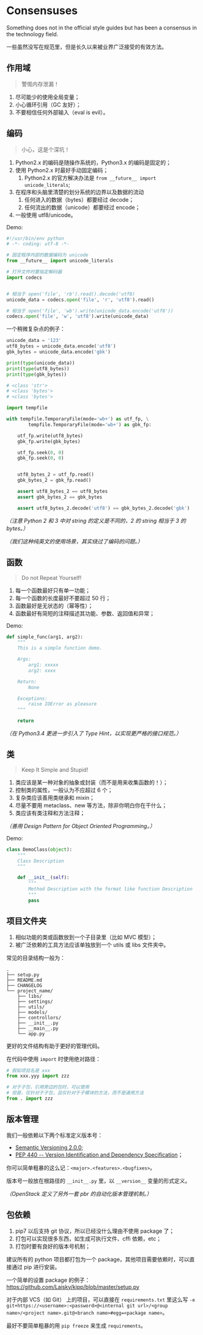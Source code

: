 # Consensuses


Something does not in the official style guides but has been a consensus in the technology field.

一些虽然没写在规范里，但是长久以来被业界广泛接受的有效方法。


## 作用域

> 警惕内存泄漏！

1. 尽可能少的使用全局变量；
2. 小心循环引用（GC 友好）；
3. 不要相信任何外部输入（eval is evil）。


## 编码

> 小心，这是个深坑！

1. Python2.x 的编码是随操作系统的，Python3.x 的编码是固定的；
2. 使用 Python2.x 时最好手动固定编码；
   1. Python2.x 的官方解决办法是 `from __future__ import unicode_literals`;
3. 在程序和头脑里清楚的划分系统的边界以及数据的流动
   1. 任何进入的数据（bytes）都要经过 decode；
   2. 任何流出的数据（unicode）都要经过 encode；
4. 一般使用 utf8/unicode。

Demo:

```py
#!/usr/bin/env python
# -*- coding: utf-8 -*-

# 固定程序内部的数据编码为 unicode
from __future__ import unicode_literals

# 打开文件时要指定解码器
import codecs


# 相当于 open('file', 'rb').read().decode('utf8)
unicode_data = codecs.open('file', 'r', 'utf8').read()

# 相当于 open('file', 'wb').write(unicode_data.encode('utf8'))
codecs.open('file', 'w', 'utf8').write(unicode_data)
```

一个稍微复杂点的例子：

```py
unicode_data = '123'
utf8_bytes = unicode_data.encode('utf8')
gbk_bytes = unicode_data.encode('gbk')

print(type(unicode_data))
print(type(utf8_bytes))
print(type(gbk_bytes))

# <class 'str'>
# <class 'bytes'>
# <class 'bytes'>

import tempfile

with tempfile.TemporaryFile(mode='wb+') as utf_fp, \
        tempfile.TemporaryFile(mode='wb+') as gbk_fp:

    utf_fp.write(utf8_bytes)
    gbk_fp.write(gbk_bytes)

    utf_fp.seek(0, 0)
    gbk_fp.seek(0, 0)


    utf8_bytes_2 = utf_fp.read()
    gbk_bytes_2 = gbk_fp.read()

    assert utf8_bytes_2 == utf8_bytes
    assert gbk_bytes_2 == gbk_bytes

    assert utf8_bytes_2.decode('utf8') == gbk_bytes_2.decode('gbk')

```

*（注意 Python 2 和 3 中对 string 的定义是不同的，2 的 string 相当于 3 的 bytes。）*

*（我们这种纯英文的使用场景，其实绕过了编码的问题。）*

## 函数

> Do not Repeat Yourself!

1. 每一个函数最好只有单一功能；
2. 每一个函数的长度最好不要超过 50 行；
3. 函数最好是无状态的（幂等性）；
4. 函数最好有简短的注释描述其功能、参数、返回值和异常；

Demo:

```py
def simple_func(arg1, arg2):
    """
    This is a simple function demo.

    Args:
        arg1: xxxxx
        arg2: xxxx

    Return:
        None

    Exceptions:
        raise IOError as pleasure
    """

    return
```

*（在 Python3.4 更进一步引入了 Type Hint，以实现更严格的接口规范。）*


## 类

> Keep It Simple and Stupid!

1. 类应该是某一种对象的抽象或封装（而不是用来收集函数的！）；
2. 控制类的属性，一般认为不应超过 6 个；
3. 复杂类应该善用类继承和 mixin；
4. 尽量不要用 metaclass、new 等方法，除非你明白你在干什么；
5. 类应该有类注释和方法注释；

*（善用 Design Pattern for Object Oriented Programming。）*

Demo:

```py
class DemoClass(object):
    """
    Class Description
    """

    def __init__(self):
        """
        Method Description with the format like function Description
        """
        pass
```


## 项目文件夹

1. 相似功能的类或函数放到一个子目录里（比如 MVC 模型）；
2. 被广泛依赖的工具方法应该单独放到一个 utils 或 libs 文件夹中。

常见的目录结构一般为：

```
.
├── setup.py
├── README.md
├── CHANGELOG
└── project_name/
    ├── libs/
    ├── settings/
    ├── utils/
    ├── models/
    ├── controllors/
    ├── __init__.py
    ├── __main__.py
    └── app.py

```

更好的文件结构有助于更好的管理代码。

在代码中使用 `import`  时使用绝对路径：

```python
# 假如项目名是 xxx
from xxx.yyy import zzz

# 对于子包，引用旁边的包时，可以使用
# 但是，仅针对于子包，且仅针对于子模块的方法，而不是通用方法
from . import zzz


```


## 版本管理

我们一般依赖以下两个标准定义版本号：

* [Semantic Versioning 2.0.0](http://semver.org/#semantic-versioning-200);
* [PEP 440 -- Version Identification and Dependency Specification](https://www.python.org/dev/peps/pep-0440/)；


你可以简单粗暴的这么记：`<major>.<features>.<bugfixes>`。

版本号一般放在根路径的 `__init__.py` 里，以 `__version__` 变量的形式定义。

*（OpenStack 定义了另外一套 pbr 的自动化版本管理机制。）*


## 包依赖

1. pip7 以后支持 git 协议，所以已经没什么理由不使用 package 了；
2. 打包可以实现很多东西，如生成可执行文件、cffi 依赖，etc；
3. 打包时要有良好的版本号机制；


建议所有的 python 项目都打包为一个 package，其他项目需要依赖时，可以直接通过 pip 进行安装。

一个简单的设置 package 的例子：<https://github.com/Laisky/kipp/blob/master/setup.py>

对于内部 VCS（如 Git） 上的项目，可以直接在 `requirements.txt` 里这么写 `-e git+https://<username>:<password>@<internal git url>/<group name>/<project name>.git@<branch name>#egg=<package name>`。

最好不要简单粗暴的用 `pip freeze` 来生成 `requirements`。



